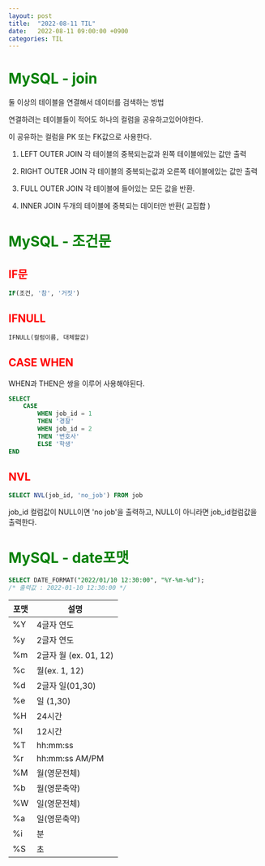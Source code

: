 ```yaml
---
layout: post
title:  "2022-08-11 TIL"
date:   2022-08-11 09:00:00 +0900
categories: TIL
---
```



<span style="color:green">MySQL - join </span>
==========================================

둘 이상의 테이블을 연결해서 데이터를 검색하는 방법

연결하려는 테이블들이 적어도 하나의 컬럼을 공유하고있어야한다.

이 공유하는 컬럼을 PK 또는 FK값으로 사용한다.

1. LEFT OUTER JOIN
    각 테이블의 중복되는값과 왼쪽 테이블에있는 값만 출력

2. RIGHT OUTER JOIN
    각 테이블의 중복되는값과 오른쪽 테이블에있는 값만 출력

3. FULL OUTER JOIN
    각 테이블에 들어있는 모든 값을 반환. 

4. INNER JOIN
    두개의 테이블에 중복되는 데이터만 반환( 교집합 )

<span style="color:green">MySQL - 조건문 </span>
==========================================

<span style="color:red">IF문</span>
-----------------------------------

```SQL
IF(조건, '참', '거짓')
```

<span style="color:red">IFNULL</span>
------------------------------------

```SQL
IFNULL(컬럼이름, 대체할값)
```

<span style="color:red">CASE WHEN</span>
---------------------------------------
WHEN과 THEN은 쌍을 이루어 사용해야된다.

```SQL
SELECT
	CASE
		WHEN job_id = 1
		THEN '경찰'
		WHEN job_id = 2
		THEN '변호사'
		ELSE '학생'
END	
```

<span style="color:red">NVL</span>
----------------------------------

```SQL
SELECT NVL(job_id, 'no_job') FROM job
```
job_id 컬럼값이 NULL이면 'no job'을 출력하고, NULL이 아니라면 job_id컬럼값을 출력한다.

<span style="color:green">MySQL - date포맷 </span>
==================================================

```SQL
SELECT DATE_FORMAT("2022/01/10 12:30:00", "%Y-%m-%d");
/* 출력값 : 2022-01-10 12:30:00 */
```

|포맷|설명|
|---|----|
|%Y|4글자 연도|
|%y|2글자 연도|
|%m|2글자 월 (ex. 01, 12)|
|%c|월(ex. 1, 12)|
|%d|2글자 일(01,30)|
|%e|일 (1,30)|
|%H|24시간|
|%l|12시간|
|%T|hh:mm:ss|
|%r|hh:mm:ss AM/PM|
|%M|월(영문전체)|
|%b|월(영문축약)|
|%W|일(영문전체)|
|%a|일(영문축약)|
|%i|분|
|%S|초|


